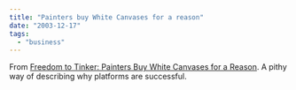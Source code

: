 ```yaml
---
title: "Painters buy White Canvases for a reason"
date: "2003-12-17"
tags: 
  - "business"
---
```


From [Freedom to Tinker: Painters Buy White Canvases for a Reason](http://www.freedom-to-tinker.com/archives/000488.html "Freedom to Tinker: Painters Buy White Canvases for a Reason"). A pithy way of describing why platforms are successful.
